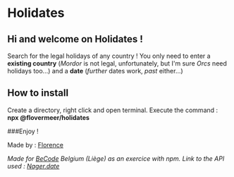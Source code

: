 # Holidates

## Hi and welcome on Holidates !

Search for the legal holidays of any country ! 
You only need to enter a **existing country** (*Mordor* is not legal, unfortunately, but I'm sure *Orcs* need holidays too...) and a **date** (*further* dates work, *past* either...)

## How to install

Create a directory, right click and open terminal. Execute the command :
**npx @flovermeer/holidates**

###Enjoy !

Made by : [Florence](https://github.com/Flovermeer)

*Made for [BeCode](https://www.becode.org) Belgium (Liège) as an exercice with npm.*
*Link to the API used : [Nager.date](https://date.nager.at/Api)*